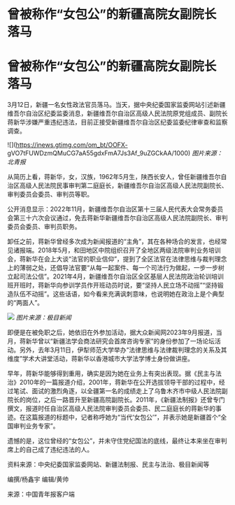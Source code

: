 # 曾被称作“女包公”的新疆高院女副院长落马

# 曾被称作“女包公”的新疆高院女副院长落马

3月12日，新疆一名女性政法官员落马。当天，据中央纪委国家监委网站引述新疆维吾尔自治区纪委监委消息，新疆维吾尔自治区高级人民法院原党组成员、副院长蒋新华涉嫌严重违纪违法，目前正接受新疆维吾尔自治区纪委监委纪律审查和监察调查。

![](https://inews.gtimg.com/om_bt/OOFX-
gVO7tFUWDzmQMuCG7aA55gdxFmA7Js3Af_9uZGCkAA/1000) _图片来源：北青报_

从简历上看，蒋新华，女，汉族，1962年5月生，陕西长安人，曾任新疆维吾尔自治区高级人民法院民事审判第二庭庭长，新疆维吾尔自治区高级人民法院副院长、审判委员会委员、审判员等职。

公开消息显示：2022年11月，新疆维吾尔自治区第十三届人民代表大会常务委员会第三十六次会议通过，免去蒋新华新疆维吾尔自治区高级人民法院副院长、审判委员会委员、审判员职务。

卸任之前，蒋新华曾经多次成为新闻报道的“主角”，其在各种场合的发言，也经常见诸报端。2018年5月，和田地区中院组织召开了全地区两级法院审判业务培训会，蒋新华在会上大谈“法官的职业信仰”，提到了全区法官在法律思维与裁判理念上的薄弱之处，还倡导法官要“从每一起案件、每一个司法行为做起，一步一步树立起司法公信”。2021年4月，新疆维吾尔自治区全区基层人民法院政治轮训培训班开班时，蒋新华向参训学员作开班动员时说，要“坚持人民立场不动摇”“坚持锻造队伍不动摇”。这些话语，如今看来充满讽刺意味，也说明她在政治上是个典型的“两面人”。

![](https://inews.gtimg.com/om_bt/OILoOJORq_trbHrZfSKGDqWhCINu4h2hMKzZnvm3Rg8YgAA/1000)
_图片来源：极目新闻_

即便是在被免职之后，她依旧在外参加活动，据大众新闻网2023年9月报道，当月，蒋新华曾以“新疆法学会商法研究会首席咨询专家”的身份参加了一场论坛活动。另外，去年3月11日，伊犁师范大学举办“法律思维与法律裁判理念的关系及其维度”学术大讲堂活动，蒋新华以香港城市大学法学博士身份做讲座。

早年，蒋新华能够得到重用，确实是因为她在业务上有突出表现。据《民主与法治》2010年的一篇报道介绍，2001年，蒋新华在公开选拔领导干部的过程中，经过笔试、面试的激烈角逐，以全疆第一名的成绩走上了乌鲁木齐市中级人民法院副院长的岗位，之后一路晋升至新疆高院副院长。2011年，《新疆法制报》还曾专门撰文，报道时任自治区高级人民法院审判委员会委员、民二庭庭长的蒋新华的事迹。在这篇报道的标题中，记者称呼她为“当代‘女包公’”，并表示她是新疆首个“全国审判业务专家”。

遗憾的是，这位曾经的“女包公”，并未守住党纪国法的底线，最终让本来坐在审判席上的自己成了违纪违法的人。

资料来源：中央纪委国家监委网站、新疆法制报、民主与法治、极目新闻等

编撰/杨鑫宇 编辑/黄帅

来源：中国青年报客户端

